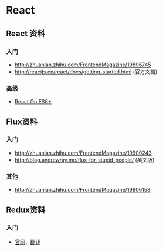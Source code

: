 
# React

## React 资料

### 入门

* http://zhuanlan.zhihu.com/FrontendMagazine/19896745
* http://reactjs.cn/react/docs/getting-started.html (官方文档)

### 高级

* [React On ES6+](http://babeljs.io/blog/2015/06/07/react-on-es6-plus/)

## Flux资料

### 入门

* http://zhuanlan.zhihu.com/FrontendMagazine/19900243
* http://blog.andrewray.me/flux-for-stupid-people/ (英文版)

### 其他

* http://zhuanlan.zhihu.com/FrontendMagazine/19906158

## Redux资料

### 入门

* [官网](http://rackt.org/redux/index.html)、[翻译](http://camsong.github.io/redux-in-chinese/index.html)
